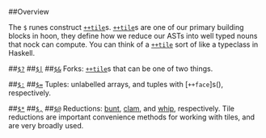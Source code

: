 ##Overview

The `$` runes construct [`++tile`]()s. [`++tile`]()s are one of our primary building blocks in hoon, they define how we reduce our ASTs into well typed nouns that nock can compute. You can think of a [`++tile`]() sort of like a typeclass in Haskell.

##[`$?`]()
##[`$|`]()
##[`$&`]()
Forks: [`++tile`]()s that can be one of two things.

##[`$:`]()
##[`$=`]()
Tuples: unlabelled arrays, and tuples with [`++face`]s(), respectively.

##[`$*`]()
##[`$,`]()
##[`$@`]()
Reductions: [bunt](), [clam](), and [whip](), respectively. Tile reductions are important convenience methods for working with tiles, and are very broadly used.